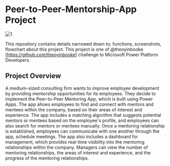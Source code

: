 # Peer-to-Peer-Mentorship-App Project
![1](https://user-images.githubusercontent.com/96332895/228571940-50bdda67-e1f1-422e-ba7b-427aa34dee85.jpg)

This repository contains details narrowed down to; functions, screenshots, flowchart about this project.
This project is one of @theoyinbooke [https://github.com/theoyinbooke]  challenge to Microsoft Power Platform Developers.

## Project Overview


A medium-sized consulting firm wants to improve employee development by providing mentorship opportunities for its employees. They decide to implement the Peer-to-Peer Mentoring App, which is built using Power Apps.
The app allows employees to find and connect with mentors and mentees within the company, based on their areas of interest and experience. The app includes a matching algorithm that suggests potential mentors or mentees based on the employee's profile, and employees can also search for mentors or mentees manually.
Once a mentoring relationship is established, employees can communicate with one another through the app, schedule meetings.
The app also includes a dashboard for management, which provides real-time visibility into the mentoring relationships within the company. Managers can view the number of mentoring relationships, the areas of interest and experience, and the progress of the mentoring relationships.




